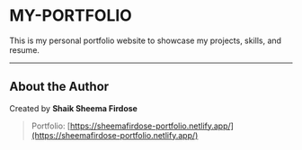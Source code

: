# MY-PORTFOLIO

This is my personal portfolio website to showcase my projects, skills, and resume.

---

## About the Author

Created by **Shaik Sheema Firdose**  
> Portfolio: [https://sheemafirdose-portfolio.netlify.app/](https://sheemafirdose-portfolio.netlify.app/)
